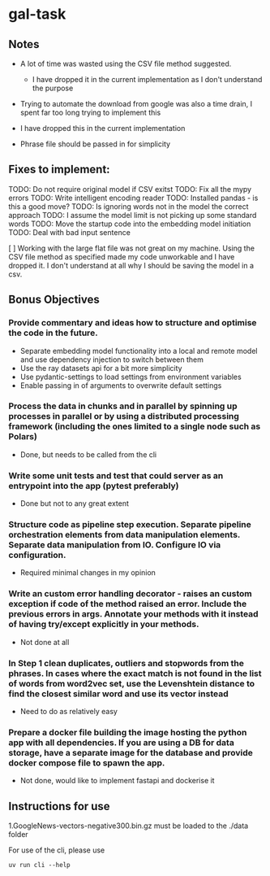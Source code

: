 # gal-task

## Notes

- A lot of time was wasted using the CSV file method suggested.
  - I have dropped it in the current implementation as I don't understand the purpose

- Trying to automate the download from google was also a time drain, I spent far too long trying to implement this
- I have dropped this in the current implementation
- Phrase file should be passed in for simplicity


## Fixes to implement:

TODO: Do not require original model if CSV exitst
TODO: Fix all the mypy errors
TODO: Write intelligent encoding reader
TODO: Installed pandas - is this a good move?
TODO: Is ignoring words not in the model the correct approach
TODO: I assume the model limit is not picking up some standard words
TODO: Move the startup code into the embedding model initiation
TODO: Deal with bad input sentence

[ ] Working with the large flat file was not great on my machine. Using the CSV file method as specified made
my code unworkable and I have dropped it. I don't understand at all why I should be saving the model in a csv.


## Bonus Objectives

### Provide commentary and ideas how to structure and optimise the code in the future.
- Separate embedding model functionality into a local and remote model and use dependency injection to switch between them
- Use the ray datasets api for a bit more simplicity
- Use pydantic-settings to load settings from environment variables
- Enable passing in of arguments to overwrite default settings

### Process the data in chunks and in parallel by spinning up processes in parallel or by using a distributed processing framework (including the ones limited to a single node such as Polars)
- Done, but needs to be called from the cli

### Write some unit tests and test that could server as an entrypoint into the app (pytest preferably)
- Done but not to any great extent

### Structure code as pipeline step execution. Separate pipeline orchestration elements from data manipulation elements. Separate data manipulation from IO. Configure IO via configuration.
- Required minimal changes in my opinion

### Write an custom error handling decorator - raises an custom exception if code of the method raised an error. Include the previous errors in args. Annotate your methods with it instead of having try/except explicitly in your methods.
- Not done at all


### In Step 1  clean duplicates, outliers and stopwords from the phrases. In cases where the exact match is not found in the list of words from word2vec set, use the Levenshtein distance to find the closest similar word and use its vector instead
- Need to do as relatively easy

### Prepare a docker file building the image hosting the python app with all dependencies. If you are using a DB for data storage, have a separate image for the database and provide docker compose file to spawn the app.
- Not done, would like to implement fastapi and dockerise it



## Instructions for use

1.GoogleNews-vectors-negative300.bin.gz must be loaded to the ./data folder

For use of the cli, please use
```
uv run cli --help
```
